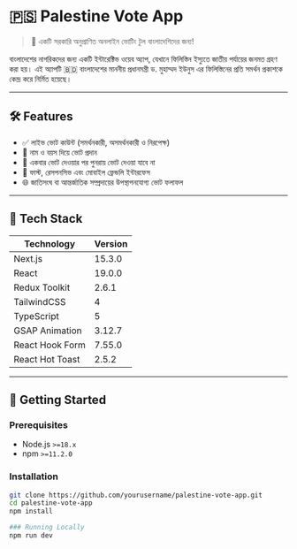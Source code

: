 # 🇵🇸 Palestine Vote App

> 📢 একটি সরকারি অনুপ্রাণিত অনলাইন ভোটিং টুল বাংলাদেশিদের জন্য!

বাংলাদেশের নাগরিকদের জন্য একটি ইন্টারেক্টিভ ওয়েব অ্যাপ, যেখানে ফিলিস্তিন ইস্যুতে জাতীয় পর্যায়ের জনমত গ্রহণ করা হয়। এই অ্যাপটি 🇧🇩 বাংলাদেশের মাননীয় প্রধানমন্ত্রী ড. মুহাম্মদ ইউনুস এর ফিলিস্তিনের প্রতি সমর্থন প্রকাশকে কেন্দ্র করে নির্মিত হয়েছে।

---

## 🛠️ Features

- ✅ লাইভ ভোট কাউন্ট (সমর্থনকারী, অসমর্থনকারী ও নিরপেক্ষ)
- 🧾 নাম ও বয়স দিয়ে ভোট প্রদান
- 🔐 একবার ভোট দেওয়ার পর পুনরায় ভোট দেওয়া যাবে না
- 🚀 ফাস্ট, রেসপনসিভ এবং মোবাইল ফ্রেন্ডলি ইন্টারফেস
- 🌐 জাতিসংঘ বা আন্তর্জাতিক সম্প্রদায়ের উপস্থাপনযোগ্য ভোট ফলাফল

---

## 🧩 Tech Stack

| Technology     | Version |
|----------------|---------|
| Next.js        | 15.3.0  |
| React          | 19.0.0  |
| Redux Toolkit  | 2.6.1   |
| TailwindCSS    | 4       |
| TypeScript     | 5       |
| GSAP Animation | 3.12.7  |
| React Hook Form| 7.55.0  |
| React Hot Toast| 2.5.2   |

---

## 🚀 Getting Started

### Prerequisites

- Node.js `>=18.x`
- npm `>=11.2.0`

### Installation

```bash
git clone https://github.com/yourusername/palestine-vote-app.git
cd palestine-vote-app
npm install

### Running Locally
npm run dev
